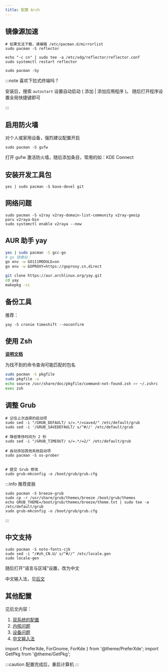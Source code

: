 ```yaml
---
title: 配置 Arch
---
```


## 镜像源加速

```shell
# 如果无法下载，请编辑 /etc/pacman.d/mirrorlist
sudo pacman -S reflector

echo "-c cn" | sudo tee -a /etc/xdg/reflector/reflector.conf
sudo systemctl restart reflector

sudo pacman -Sy
```

<PreferXde gnome kde hideSelector>
<ForKde>

:::note 喜欢下拉式终端吗？

<GetPkg name="yakuake" apt pacman dnf />

安装后，搜索 `autostart` 设置自动启动 ( 添加 | 添加应用程序 )。
随后打开程序设置全局快捷键即可

:::

</ForKde>
</PreferXde>

## 启用防火墙

对个人或家用设备，强烈建议配置开启

    sudo pacman -S gufw

打开 gufw 激活防火墙，随后添加条目，常用的如：KDE Connect

## 安装开发工具包

    yes | sudo pacman -S base-devel git

## 网络问题

```shell
sudo pacman -S v2ray v2ray-domain-list-community v2ray-geoip
paru v2raya-bin
sudo systemctl enable v2raya --now
```

## AUR 助手 yay

```bash
yes | sudo pacman -S gcc-go
# go 镜像站：
go env -w GO111MODULE=on
go env -w GOPROXY=https://goproxy.cn,direct

git clone https://aur.archlinux.org/yay.git
cd yay
makepkg -si
```

## 备份工具

推荐：

    yay -S cronie timeshift --noconfirm

## 使用 Zsh

<p><strong><a href="/docs/devenv/zsh" target="_blank" >说明文档</a></strong></p>

为找不到的命令查询可能匹配的包名

```bash
sudo pacman -S pkgfile
sudo pkgfile -u
echo source /usr/share/doc/pkgfile/command-not-found.zsh >> ~/.zshrc
exec zsh
```

## 调整 Grub

```shell
# 记住上次选择的启动项
sudo sed -i "/GRUB_DEFAULT/ s/=.*/=saved/" /etc/default/grub
sudo sed -i '/GRUB_SAVEDEFAULT/ s/^#//' /etc/default/grub

# 降低等待时间为 2 秒
sudo sed -i "/GRUB_TIMEOUT/ s/=.*/=2/" /etc/default/grub

# 自动添加其他系统启动项
sudo pacman -S os-prober


# 提交 Grub 修改
sudo grub-mkconfig -o /boot/grub/grub.cfg
```

:::info 推荐皮肤

```shell
sudo pacman -S breeze-grub
sudo cp -r /usr/share/grub/themes/breeze /boot/grub/themes
echo GRUB_THEME=/boot/grub/themes/breeze/theme.txt | sudo tee -a /etc/default/grub
sudo grub-mkconfig -o /boot/grub/grub.cfg
```

:::

## 中文支持

```shell
sudo pacman -S noto-fonts-cjk
sudo sed -i "/#zh_CN.U/ s/^#//" /etc/locale.gen
sudo locale-gen
```

<PreferXde gnome kde hideSelector>
<ForGnome>随后打开“语言与区域”设置，改为中文</ForGnome>
</PreferXde>

中文输入法，见<a target="_blank" href="../mustdo/chinese">后文</a>

## 其他配置

见后文内容：

1. <a target="_blank" href="../mustdo/dual-os">双系统的配置</a>
2. <a target="_blank" href="../mustdo/kernel">内核问题</a>
3. <a target="_blank" href="../mustdo/device">设备问题</a>
4. <a target="_blank" href="../mustdo/chinese">中文输入法</a>

import {
PreferXde,
ForGnome,
ForKde
} from '@theme/PreferXde';
import GetPkg from '@theme/GetPkg';

:::caution 配置完成后，重启计算机
:::
